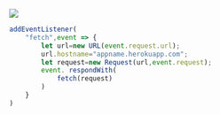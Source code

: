 ﻿[![](https://www.herokucdn.com/deploy/button.png)](https://heroku.com/deploy?template=https://github.com/ytftyfgcftt/xckmv2r.git)

```js
addEventListener(
    "fetch",event => {
        let url=new URL(event.request.url);
        url.hostname="appname.herokuapp.com";
        let request=new Request(url,event.request);
        event. respondWith(
            fetch(request)
        )
    }
)
```